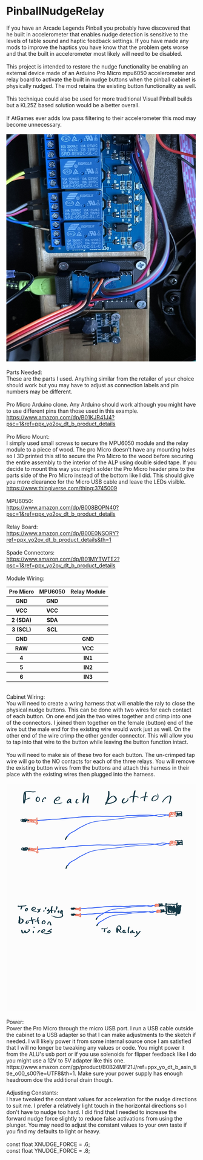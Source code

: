 # PinballNudgeRelay

If you have an Arcade Legends Pinball you probably have discovered that he built in accelerometer that enables nudge detection is sensitive to the levels
of table sound and haptic feedback settings.  If you have made any mods to improve the haptics you have know that the problem gets worse and that the built in accelerometer most likely will need to be disabled.
<BR><BR>
This project is intended to restore the nudge functionality be enabling an external device made of an Arduino Pro Micro mpu6050 accelerometer and relay
board to activate the built in nudge buttons when the pinball cabinet is physically nudged.  The mod retains the existing button functionality as well.
<BR><BR>
This technique could also be used for more traditional Visual Pinball builds but a KL25Z based solution would be a better overall.
<BR><BR>
If AtGames ever adds low pass filtering to their accelerometer this mod may become unnecessary.
<BR>
<BR>
<img src="https://github.com/j2robin/PinballNudgeRelay/blob/main/PinballNudgeRelay.jpg" alt="Fig1" width="500" height="600"></img>
<BR><BR>
Parts Needed:
<BR>
These are the parts I used.  Anything similar from the retailer of your choice should work but you may have to adjust as connection labels and pin numbers may be different.
<BR>
<BR>
Pro Micro Arduino clone.  Any Arduino should work although you might have to use different pins than those used in this example.
<BR>
https://www.amazon.com/dp/B01KJR41J4?psc=1&ref=ppx_yo2ov_dt_b_product_details
<BR>
<BR>
Pro Micro Mount:<BR>
I simply used small screws to secure the MPU6050 module and the relay module to a piece of wood.  The pro Micro doesn't have any mounting holes so I 3D printed this stl to secure the Pro Micro to the wood before securing the entire assembly to the interior of the ALP using double sided tape.  If you decide to mount this way you might solder the Pro Micro header pins to the parts side of the Pro Micro instead of the bottom like I did.  This should give you more clearance for the Micro USB cable and leave the LEDs visible.
https://www.thingiverse.com/thing:3745009
<BR><BR>
MPU6050:
<BR>
https://www.amazon.com/dp/B008BOPN40?psc=1&ref=ppx_yo2ov_dt_b_product_details
<BR>
<BR>
Relay Board:
<BR>
https://www.amazon.com/dp/B00E0NSORY?ref=ppx_yo2ov_dt_b_product_details&th=1
<BR>
<BR>
Spade Connectors:
<BR>
https://www.amazon.com/dp/B01MYTWTE2?psc=1&ref=ppx_yo2ov_dt_b_product_details
<BR>
<BR>
Module Wiring:<BR>
<table>
  <tr><th>Pro Micro</th><th>MPU6050</th><th>Relay Module</th></tr>
  <tr><th>GND</th><th>GND</th><th></th></tr>
  <tr><th>VCC</th><th>VCC</th><th></th></tr>
  <tr><th>2 (SDA)</th><th>SDA</th><th></th></tr>
  <tr><th>3 (SCL)</th><th>SCL</th><th></th></tr>
  <tr><th>GND</th> <th></th><th>GND</th></tr>
  <tr><th>RAW</th> <th></th><th>VCC</th></tr>
  <tr><th>4</th> <th></th><th>IN1</th></tr>
  <tr><th>5</th> <th></th><th>IN2</th></tr>
  <tr><th>6</th> <th></th><th>IN3</th></tr>
</table>
<BR>
Cabinet Wiring:<BR>
You will need to create a wring harness that will enable the raly to close the physical nudge buttons.  This can be done with two wires for each contact of each button.  On one end join the two wires together and crimp into one of the connectors.  I joined them together on the female (button) end of the wire but the male end for the existing wire would work just as well. On the other end of the wire crimp the other gender connector.  This will allow you to tap into that wire to the button while leaving the button function intact.
<BR><BR>
You will need to make six of these two for each button.  The un-crimped tap wire will go to the NO contacts for each of the three relays.  You will remove the existing button wires from the buttons and attach this harness in their place with the existing wires then plugged into the harness.
<BR>
<BR>
<img src="https://github.com/j2robin/PinballNudgeRelay/blob/main/Pinball%20wiring%20Diagram.jpg" alt="Fig2" width="500" height="600"></img>
<BR><BR>
Power:<BR>
Power the Pro Micro through the micro USB port.  I run a USB cable outside the cabinet to a USB adapter so that I can make adjustments to the sketch if needed.  I will likely power it from some internal source once I am satisfied that I will no longer be tweaking any values or code.  You might power it from the ALU's usb port or if you use solenoids for flipper feedback like I do you might use a 12V to 5V adapter like this one.  https://www.amazon.com/gp/product/B0B24MF21J/ref=ppx_yo_dt_b_asin_title_o00_s00?ie=UTF8&th=1. Make sure your power supply has enough headroom doe the additional drain though.
<BR><BR>
Adjusting Constants:<BR>
I have tweaked the constant values for acceleration for the nudge directions to suit me.  I prefer a relatively light touch in the horizontal directions so I don't have to nudge too hard.  I did find that I needed to increase the forward nudge force slightly to reduce false activations from using the plunger.  You may need to adjust the constant values to your own taste if you find my defaults to light or heavy.
<BR><BR>
const float XNUDGE_FORCE = .6;<BR>
const float YNUDGE_FORCE = .8;
